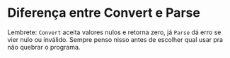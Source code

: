 # Diferença entre Convert e Parse

Lembrete: `Convert` aceita valores nulos e retorna zero, já `Parse` dá erro se vier nulo ou inválido. Sempre penso nisso antes de escolher qual usar pra não quebrar o programa.
